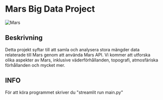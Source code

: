 # Mars Big Data Project

![Mars](https://cdn.mos.cms.futurecdn.net/n7CYgJw4nijqUgSKdtm9aW-1200-80.jpg)

## Beskrivning
Detta projekt syftar till att samla och analysera stora mängder data relaterade till Mars genom att använda Mars API. Vi kommer att utforska olika aspekter av Mars, inklusive väderförhållanden, topografi, atmosfäriska förhållanden och mycket mer.

## INFO

För att köra programmet skriver du "streamlit run main.py"
